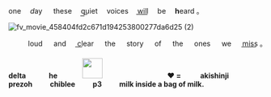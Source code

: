 
one  <i>d</i>ay   these  q͟u͟iet  voices  w͟i͟l͟l͟  be  **h**eard ｡

![fv_movie_458404fd2c671d194253800277da6d25 (2)](https://github.com/iwatodai/iwatodai/assets/123443305/15a2ebea-5683-473e-a305-2ddbea6c2ac9)
<p align="right">  loud   and   c͟l͟ear   the   story   of   the   ones   we   m͟i͟s͟s͟ ｡


#### delta    he     <img src="https://file.garden/Zagf2LAXJwHlct9M/makoto" width=40>             ♥︎ =     akishinji     prezoh     chiblee     p3    milk inside a bag of milk.
